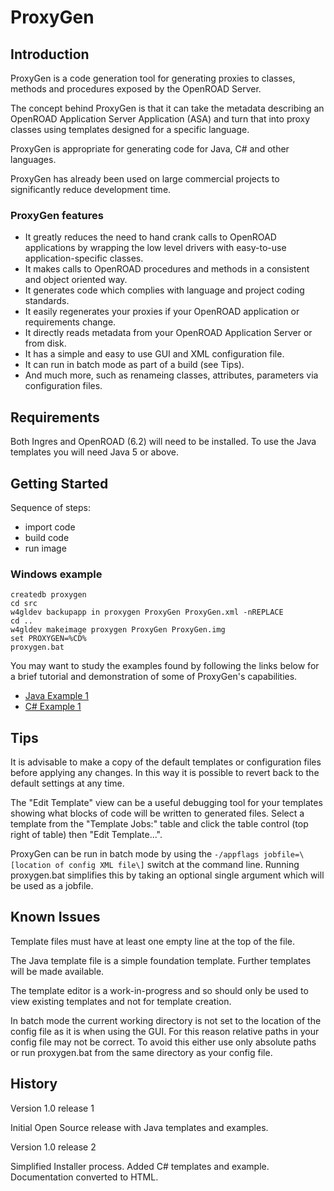 ProxyGen
========

Introduction
------------

ProxyGen is a code generation tool for generating proxies to classes,
methods and procedures exposed by the OpenROAD Server.

The concept behind ProxyGen is that it can take the metadata describing
an OpenROAD Application Server Application (ASA) and turn that into
proxy classes using templates designed for a specific language.

ProxyGen is appropriate for generating code for Java, C\# and other
languages.

ProxyGen has already been used on large commercial projects to
significantly reduce development time.

### ProxyGen features

-   It greatly reduces the need to hand crank calls to OpenROAD
    applications by wrapping the low level drivers with easy-to-use
    application-specific classes.
-   It makes calls to OpenROAD procedures and methods in a consistent
    and object oriented way.
-   It generates code which complies with language and project
    coding standards.
-   It easily regenerates your proxies if your OpenROAD application or
    requirements change.
-   It directly reads metadata from your OpenROAD Application Server or
    from disk.
-   It has a simple and easy to use GUI and XML configuration file.
-   It can run in batch mode as part of a build (see Tips).
-   And much more, such as renameing classes, attributes, parameters via
    configuration files.

Requirements
------------

Both Ingres and OpenROAD (6.2) will need to be installed.
To use the Java templates you will need Java 5 or above.

Getting Started
---------------

Sequence of steps:

  * import code
  * build code
  * run image

### Windows example

    createdb proxygen
    cd src
    w4gldev backupapp in proxygen ProxyGen ProxyGen.xml -nREPLACE
    cd ..
    w4gldev makeimage proxygen ProxyGen ProxyGen.img
    set PROXYGEN=%CD%
    proxygen.bat


You may want to study the examples found by following the links below
for a brief tutorial and demonstration of some of ProxyGen's
capabilities.

  * [Java Example 1](java/examples/example1/index.html)
  * [C\# Example 1](csharp/examples/example1/index.html)

Tips
----

It is advisable to make a copy of the default templates or configuration
files before applying any changes. In this way it is possible to revert
back to the default settings at any time.

The "Edit Template" view can be a useful debugging tool for your
templates showing what blocks of code will be written to generated
files. Select a template from the "Template Jobs:" table and click the
table control (top right of table) then "Edit Template...".

ProxyGen can be run in batch mode by using the
`-/appflags jobfile=\[location of config XML file\]`
switch at the command line.
Running proxygen.bat simplifies this by taking an optional single
argument which will be used as a jobfile.

Known Issues
------------

Template files must have at least one empty line at the top of the file.

The Java template file is a simple foundation template. Further
templates will be made available.

The template editor is a work-in-progress and so should only be used to
view existing templates and not for template creation.

In batch mode the current working directory is not set to the location
of the config file as it is when using the GUI. For this reason relative
paths in your config file may not be correct. To avoid this either use
only absolute paths or run proxygen.bat from the same directory as your
config file.

History
-------

Version 1.0 release 1

Initial Open Source release with Java templates and examples.

Version 1.0 release 2

Simplified Installer process. Added C\# templates and example.
Documentation converted to HTML.
